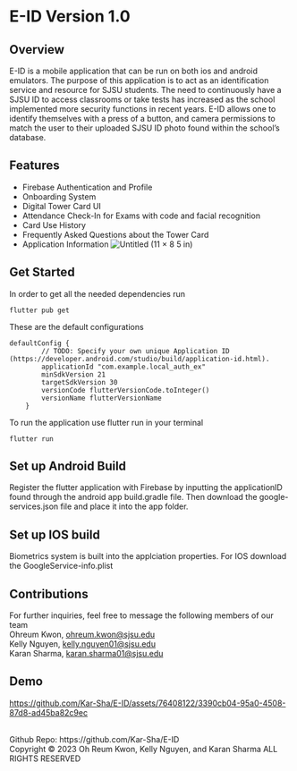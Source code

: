 # E-ID Version 1.0
## Overview
E-ID is a mobile application that can be run on both ios and android emulators. The purpose of this application is to act as an identification service and resource for SJSU students. The need to continuously have a SJSU ID to access classrooms or take tests has increased as the school implemented more security functions in recent years. E-ID allows one to identify themselves with a press of a button, and camera permissions to match the user to their uploaded SJSU ID photo found within the school’s database. 
## Features
- Firebase Authentication and Profile
- Onboarding System
- Digital Tower Card UI
- Attendance Check-In for Exams with code and facial recognition
- Card Use History
- Frequently Asked Questions about the Tower Card
- Application Information
![Untitled (11 × 8 5 in)](https://github.com/Kar-Sha/E-ID/assets/80297074/16f3ea08-45ac-4b48-9e2f-e03af0a97550)

## Get Started
In order to get all the needed dependencies run
```
flutter pub get
```
These are the default configurations
```
defaultConfig {
        // TODO: Specify your own unique Application ID (https://developer.android.com/studio/build/application-id.html).
        applicationId "com.example.local_auth_ex"
        minSdkVersion 21
        targetSdkVersion 30
        versionCode flutterVersionCode.toInteger()
        versionName flutterVersionName
    }
```
To run the application use flutter run in your terminal
```
flutter run
```
## Set up Android Build
Register the flutter application with Firebase by inputting the applicationID found through the android app build.gradle file. Then download the google-services.json file and place it into the app folder.
## Set up IOS build
Biometrics system is built into the applciation properties. For IOS download the GoogleService-info.plist
## Contributions
For further inquiries, feel free to message the following members of our team <br />
Ohreum Kwon, ohreum.kwon@sjsu.edu <br />
Kelly Nguyen, kelly.nguyen01@sjsu.edu <br />
Karan Sharma, karan.sharma01@sjsu.edu <br />

## Demo


https://github.com/Kar-Sha/E-ID/assets/76408122/3390cb04-95a0-4508-87d8-ad45ba82c9ec

<br />
Github Repo: https://github.com/Kar-Sha/E-ID <br />
Copyright © 2023 
Oh Reum Kwon, Kelly Nguyen, and Karan Sharma 
ALL RIGHTS RESERVED 







